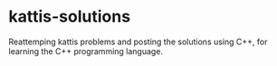 # kattis-solutions
Reattemping kattis problems and posting the solutions using C++, for learning the C++ programming language.